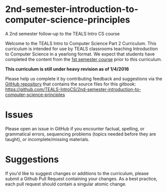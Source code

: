 # 2nd-semester-introduction-to-computer-science-principles
A 2nd semester follow-up to the TEALS Intro CS course

Welcome to the TEALS Intro to Computer Science Part 2 Curriculum.
This curriculum is intended for use by TEALS classrooms teaching Introduction to Computer Science in a yearlong format. We expect that students have completed the content from the [1st semester course](https://www.gitbook.com/book/teals-introcs/introduction-to-computer-science-principles/details) prior to this curriculum.

**This curriculum is still under heavy revision as of 1/4/2016**

Please help us complete it by contributing feedback and suggestions via the [GitHub repository](https://github.com/TEALS-IntroCS/2nd-semester-introduction-to-computer-science-principles) that contains the source files for this gitbook: https://github.com/TEALS-IntroCS/2nd-semester-introduction-to-computer-science-principles



# Issues

Please open an issue in GitHub if you encounter factual, spelling, or grammatical errors, sequencing problems (topics needed before they are taught), or incomplete/missing materials.


# Suggestions
If you'd like to suggest changes or additions to the curriculum, please submit a Github Pull Request containing your changes. As a best practice, each pull request should contain a singular atomic change.


